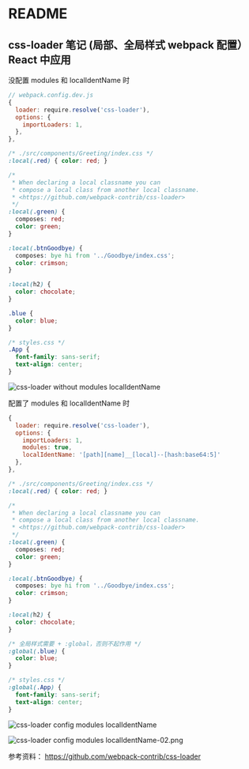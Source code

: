 # README

## css-loader 笔记 (局部、全局样式 webpack 配置）React 中应用

没配置 modules 和 localIdentName 时

```js
// webpack.config.dev.js
{
  loader: require.resolve('css-loader'),
  options: {
    importLoaders: 1,
  },
},
```

```css
/* ./src/components/Greeting/index.css */
:local(.red) { color: red; }

/*
 * When declaring a local classname you can
 * compose a local class from another local classname.
 * <https://github.com/webpack-contrib/css-loader>
 */
:local(.green) {
  composes: red;
  color: green;
}

:local(.btnGoodbye) {
  composes: bye hi from '../Goodbye/index.css';
  color: crimson;
}

:local(h2) {
  color: chocolate;
}

.blue {
  color: blue;
}

/* styles.css */
.App {
  font-family: sans-serif;
  text-align: center;
}
```

![css-loader without modules localIdentName](https://upload-images.jianshu.io/upload_images/12334242-6b11dbf67b3796a4.png?imageMogr2/auto-orient/strip%7CimageView2/2/w/1240)


配置了  modules 和 localIdentName 时

```js
{
  loader: require.resolve('css-loader'),
  options: {
    importLoaders: 1,
    modules: true,
    localIdentName: '[path][name]__[local]--[hash:base64:5]'
  },
},
```

```css
/* ./src/components/Greeting/index.css */
:local(.red) { color: red; }

/*
 * When declaring a local classname you can
 * compose a local class from another local classname.
 * <https://github.com/webpack-contrib/css-loader>
 */
:local(.green) {
  composes: red;
  color: green;
}

:local(.btnGoodbye) {
  composes: bye hi from '../Goodbye/index.css';
  color: crimson;
}

:local(h2) {
  color: chocolate;
}

/* 全局样式需要 + :global，否则不起作用 */
:global(.blue) {
  color: blue;
}

/* styles.css */
:global(.App) {
  font-family: sans-serif;
  text-align: center;
}
```

![css-loader config modules localIdentName](https://upload-images.jianshu.io/upload_images/12334242-c7b78e215c34ebee.gif?imageMogr2/auto-orient/strip)

![css-loader config modules localIdentName-02.png](https://upload-images.jianshu.io/upload_images/12334242-e9301baa9db33684.png?imageMogr2/auto-orient/strip%7CimageView2/2/w/1240)

参考资料：
<https://github.com/webpack-contrib/css-loader>